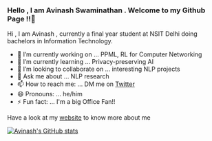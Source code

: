 ### Hello , I am Avinash Swaminathan . Welcome to my Github Page !!👋

Hi , I am Avinash , currently a final year student at NSIT Delhi doing bachelors in Information Technology. 

- 🔭 I’m currently working on ... PPML,  RL for Computer Networking
- 🌱 I’m currently learning ... Privacy-preserving AI
- 👯 I’m looking to collaborate on ... interesting NLP projects
- 💬 Ask me about ... NLP research 
- 📫 How to reach me: ... DM me on [Twitter](https://twitter.com/AvinashSwamina2)
- 😄 Pronouns: ... he/him
- ⚡ Fun fact: ... I'm a big Office Fan!! 

Have a look at my [website](https://avinsit123.github.io/) to know more about me

[![Avinash's GitHub stats](https://github-readme-stats.vercel.app/api?username=avinsit123&show_icons=true&theme=synthwave)](https://github.com/anuraghazra/github-readme-stats)
